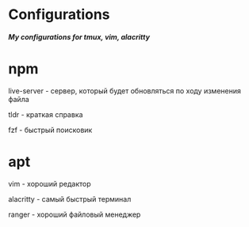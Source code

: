 # Configurations

##### My configurations for tmux, vim, alacritty

# npm

live-server - сервер, который будет обновляться по ходу изменения файла

tldr - краткая справка

fzf - быстрый поисковик

# apt

vim - хороший редактор

alacritty - самый быстрый терминал

ranger - хороший файловый менеджер
